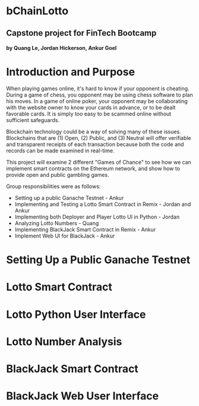 # bChainLotto
## Capstone project for FinTech Bootcamp  
#### by Quang Le, Jordan Hickerson, Ankur Goel

# Introduction and Purpose
When playing games online, it's hard to know if your opponent is cheating. During a game of chess, you opponent may be using chess software to plan his moves. In a game of online poker, your opponent may be collaborating with the website owner to know your cards in advance, or to be dealt favorable cards. It is simply too easy to be scammed online without sufficient safeguards.  

Blockchain technology could be a way of solving many of these issues. Blockchains that are (1) Open, (2) Public, and (3) Neutral will offer verifiable and transparent receipts of each transaction because both the code and records can be made examined in real-time.  

This project will examine 2 different "Games of Chance" to see how we can implement smart contracts on the Ethereum network, and show how to provide open and public gambling games.

Group responsibilities were as follows:  
* Setting up a public Ganache Testnet - Ankur
* Implementing and Testing a Lotto Smart Contract in Remix - Jordan and Ankur
* Implementing both Deployer and Player Lotto UI in Python - Jordan
* Analyzing Lotto Numbers - Quang
* Implementing BlackJack Smart Contract in Remix - Ankur
* Implement Web UI for BlackJack - Ankur

# Setting Up a Public Ganache Testnet

# Lotto Smart Contract

# Lotto Python User Interface

# Lotto Number Analysis

# BlackJack Smart Contract

# BlackJack Web User Interface
